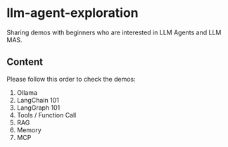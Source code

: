 # llm-agent-exploration
Sharing demos with beginners who are interested in LLM Agents and LLM MAS.

## Content
Please follow this order to check the demos:
1. Ollama
2. LangChain 101
3. LangGraph 101
4. Tools / Function Call
5. RAG
6. Memory
7. MCP
